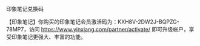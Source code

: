 印象笔记兑换码

【印象笔记】你购买的印象笔记会员激活码为：KXH8V-2DW2J-BQPZG-78MP7，访问 https://www.yinxiang.com/partner/activate/ 即可升级帐户，享受印象笔记更强大、丰富的功能。